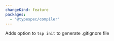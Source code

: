 ```yaml
---
changeKind: feature
packages:
  - "@typespec/compiler"
---
```


Adds option to `tsp init` to generate .gitignore file